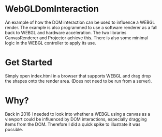 # WebGLDomInteraction

An example of how the DOM interaction can be used to influence a WEBGL render.
The example is also programmed to use a software renderer as a fall back to WEBGL and hardware acceleration. 
The two libraries CanvasRenderer and Projector achieve this. There is also some minimal logic in the WEBGL controller to apply its use.

# Get Started

Simply open index.html in a browser that supports WEBGL and drag drop the shapes onto the render area. (Does not need to be run from a server).

# Why?

Back in 2016 I needed to look into whether a WEBGL using a canvas as a viewport could be influenced by DOM interactions, especially dragging items from the DOM. Therefore I did a quick spike to illustrate it was possible.
